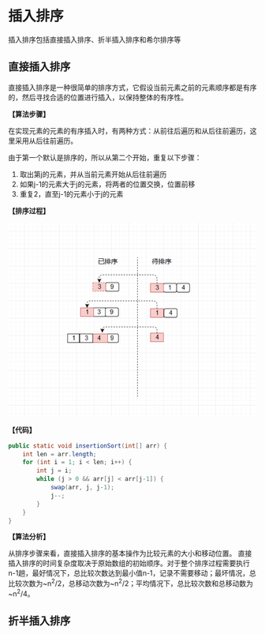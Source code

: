 # 插入排序

插入排序包括直接插入排序、折半插入排序和希尔排序等

## 直接插入排序

直接插入排序是一种很简单的排序方式，它假设当前元素之前的元素顺序都是有序的，然后寻找合适的位置进行插入，以保持整体的有序性。

**【算法步骤】**

在实现元素的元素的有序插入时，有两种方式：从前往后遍历和从后往前遍历，这里采用从后往前遍历。

由于第一个默认是排序的，所以从第二个开始，重复以下步骤：

1. 取出第j的元素，并从当前元素开始从后往前遍历
2. 如果j-1的元素大于j的元素，将两者的位置交换，位置前移
3. 重复2，直至j-1的元素小于j的元素

**【排序过程】**

![image](https://github.com/ZZULI-TECH/interview/blob/master/images/direct_insertion_sort.png?raw=true)

**【代码】**

```Java
public static void insertionSort(int[] arr) {
    int len = arr.length;
    for (int i = 1; i < len; i++) {
        int j = i;
        while (j > 0 && arr[j] < arr[j-1]) {
            swap(arr, j, j-1);
            j--;
        }
    }
}

```
**【算法分析】**

从排序步骤来看，直接插入排序的基本操作为比较元素的大小和移动位置。
直接插入排序的时间复杂度取决于原始数组的初始顺序。对于整个排序过程需要执行n-1趟，最好情况下，总比较次数达到最小值n-1，记录不需要移动；最坏情况，总比较次数为~n<sup>2</sup>/2，总移动次数为~n<sup>2</sup>/2；平均情况下，总比较次数和总移动数为~n<sup>2</sup>/4。

## 折半插入排序

